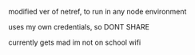 modified ver of netref, to run in any node environment

uses my own credentials, so DONT SHARE

currently gets mad im not on school wifi
